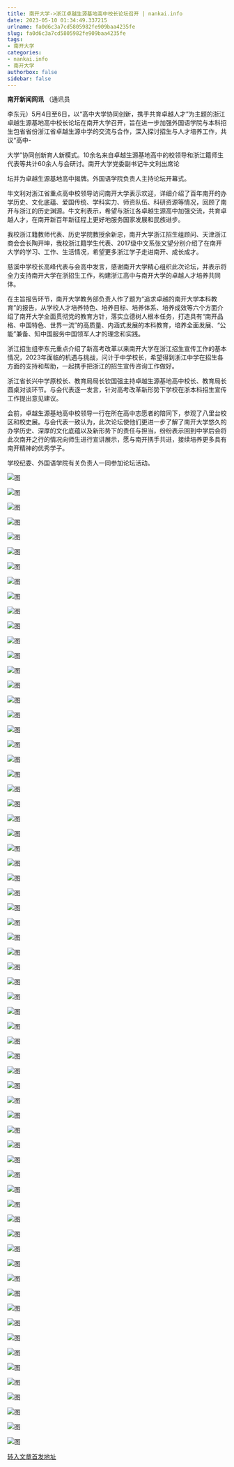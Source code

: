 ```yaml
---
title: 南开大学->浙江卓越生源基地高中校长论坛召开 | nankai.info
date: 2023-05-10 01:34:49.337215
urlname: fa0d6c3a7cd5805982fe909baa4235fe
slug: fa0d6c3a7cd5805982fe909baa4235fe
tags: 
- 南开大学
categories:
- nankai.info
- 南开大学
authorbox: false
sidebar: false
---
```

**南开新闻网讯** （通讯员

李东元）5月4日至6日，以“高中大学协同创新，携手共育卓越人才”为主题的浙江卓越生源基地高中校长论坛在南开大学召开，旨在进一步加强外国语学院与本科招生包省省份浙江省卓越生源中学的交流与合作，深入探讨招生与人才培养工作，共议“高中-

大学”协同创新育人新模式。10余名来自卓越生源基地高中的校领导和浙江籍师生代表等共计60余人与会研讨。南开大学党委副书记牛文利出席论
<!--more-->
坛并为卓越生源基地高中揭牌。外国语学院负责人主持论坛开幕式。

牛文利对浙江省重点高中校领导访问南开大学表示欢迎，详细介绍了百年南开的办学历史、文化底蕴、爱国传统、学科实力、师资队伍、科研资源等情况，回顾了南开与浙江的历史渊源。牛文利表示，希望与浙江各卓越生源高中加强交流，共育卓越人才，在南开新百年新征程上更好地服务国家发展和民族进步。

我校浙江籍教师代表、历史学院教授余新忠，南开大学浙江招生组顾问、天津浙江商会会长陶开坤，我校浙江籍学生代表、2017级中文系张文望分别介绍了在南开大学的学习、工作、生活情况，希望更多浙江学子走进南开、成长成才。

慈溪中学校长高峰代表与会高中发言，感谢南开大学精心组织此次论坛，并表示将全力支持南开大学在浙招生工作，构建浙江高中与南开大学的卓越人才培养共同体。

在主旨报告环节，南开大学教务部负责人作了题为“追求卓越的南开大学本科教育”的报告，从学校人才培养特色、培养目标、培养体系、培养成效等六个方面介绍了南开大学全面贯彻党的教育方针，落实立德树人根本任务，打造具有“南开品格、中国特色、世界一流”的高质量、内涵式发展的本科教育，培养全面发展、“公能”兼备、知中国服务中国领军人才的理念和实践。

浙江招生组李东元重点介绍了新高考改革以来南开大学在浙江招生宣传工作的基本情况，2023年面临的机遇与挑战，问计于中学校长，希望得到浙江中学在招生各方面的支持和帮助，一起携手把浙江的招生宣传咨询工作做好。

浙江省长兴中学原校长、教育局局长钦国强主持卓越生源基地高中校长、教育局长圆桌对谈环节。与会代表逐一发言，针对高考改革新形势下学校在浙本科招生宣传工作提出意见建议。

会前，卓越生源基地高中校领导一行在所在高中志愿者的陪同下，参观了八里台校区和校史展。与会代表一致认为，此次论坛使他们更进一步了解了南开大学悠久的办学历史、深厚的文化底蕴以及新形势下的责任与担当，纷纷表示回到中学后会将此次南开之行的情况向师生进行宣讲展示，愿与南开携手共进，接续培养更多具有南开精神的优秀学子。

学校纪委、外国语学院有关负责人一同参加论坛活动。

![图](https://news.nankai.edu.cn/ywsd/system/2023/05/07/g)

![图](https://news.nankai.edu.cn/ywsd/system/2023/05/07/p)

![图](https://news.nankai.edu.cn/ywsd/system/2023/05/07/j)

![图](https://news.nankai.edu.cn/ywsd/system/2023/05/07/)

![图](https://news.nankai.edu.cn/ywsd/system/2023/05/07/0)

![图](https://news.nankai.edu.cn/ywsd/system/2023/05/07/f)

![图](https://news.nankai.edu.cn/ywsd/system/2023/05/07/f)

![图](https://news.nankai.edu.cn/ywsd/system/2023/05/07/e)

![图](https://news.nankai.edu.cn/ywsd/system/2023/05/07/9)

![图](https://news.nankai.edu.cn/ywsd/system/2023/05/07/c)

![图](https://news.nankai.edu.cn/ywsd/system/2023/05/07/2)

![图](https://news.nankai.edu.cn/ywsd/system/2023/05/07/8)

![图](https://news.nankai.edu.cn/ywsd/system/2023/05/07/_)

![图](https://news.nankai.edu.cn/ywsd/system/2023/05/07/0)

![图](https://news.nankai.edu.cn/ywsd/system/2023/05/07/0)

![图](https://news.nankai.edu.cn/ywsd/system/2023/05/07/4)

![图](https://news.nankai.edu.cn/ywsd/system/2023/05/07/2)

![图](https://news.nankai.edu.cn/ywsd/system/2023/05/07/5)

![图](https://news.nankai.edu.cn/ywsd/system/2023/05/07/0)

![图](https://news.nankai.edu.cn/ywsd/system/2023/05/07/0)

![图](https://news.nankai.edu.cn/ywsd/system/2023/05/07/0)

![图](https://news.nankai.edu.cn/ywsd/system/2023/05/07/3)

![图](https://news.nankai.edu.cn/ywsd/system/2023/05/07/0)

![图](https://news.nankai.edu.cn/ywsd/system/2023/05/07/0)

![图](https://news.nankai.edu.cn/)

![图](https://news.nankai.edu.cn/ywsd/system/2023/05/07/4)

![图](https://news.nankai.edu.cn/ywsd/system/2023/05/07/2)

![图](https://news.nankai.edu.cn/ywsd/system/2023/05/07/5)

![图](https://news.nankai.edu.cn/)

![图](https://news.nankai.edu.cn/ywsd/system/2023/05/07/0)

![图](https://news.nankai.edu.cn/ywsd/system/2023/05/07/0)

![图](https://news.nankai.edu.cn/ywsd/system/2023/05/07/0)

![图](https://news.nankai.edu.cn/)

![图](https://news.nankai.edu.cn/ywsd/system/2023/05/07/3)

![图](https://news.nankai.edu.cn/ywsd/system/2023/05/07/0)

![图](https://news.nankai.edu.cn/ywsd/system/2023/05/07/0)

![图](https://news.nankai.edu.cn/)

![图](https://news.nankai.edu.cn/ywsd/system/2023/05/07/c)

![图](https://news.nankai.edu.cn/ywsd/system/2023/05/07/i)

![图](https://news.nankai.edu.cn/ywsd/system/2023/05/07/p)

![图](https://news.nankai.edu.cn/)

![图](https://news.nankai.edu.cn/ywsd/system/2023/05/07/n)

![图](https://news.nankai.edu.cn/ywsd/system/2023/05/07/c)

![图](https://news.nankai.edu.cn/ywsd/system/2023/05/07/)

![图](https://news.nankai.edu.cn/ywsd/system/2023/05/07/u)

![图](https://news.nankai.edu.cn/ywsd/system/2023/05/07/d)

![图](https://news.nankai.edu.cn/ywsd/system/2023/05/07/e)

![图](https://news.nankai.edu.cn/ywsd/system/2023/05/07/)

![图](https://news.nankai.edu.cn/ywsd/system/2023/05/07/i)

![图](https://news.nankai.edu.cn/ywsd/system/2023/05/07/a)

![图](https://news.nankai.edu.cn/ywsd/system/2023/05/07/k)

![图](https://news.nankai.edu.cn/ywsd/system/2023/05/07/n)

![图](https://news.nankai.edu.cn/ywsd/system/2023/05/07/a)

![图](https://news.nankai.edu.cn/ywsd/system/2023/05/07/n)

![图](https://news.nankai.edu.cn/ywsd/system/2023/05/07/)

![图](https://news.nankai.edu.cn/ywsd/system/2023/05/07/s)

![图](https://news.nankai.edu.cn/ywsd/system/2023/05/07/w)

![图](https://news.nankai.edu.cn/ywsd/system/2023/05/07/e)

![图](https://news.nankai.edu.cn/ywsd/system/2023/05/07/n)

![图](https://news.nankai.edu.cn/)

![图](https://news.nankai.edu.cn/)

![图](https://news.nankai.edu.cn/ywsd/system/2023/05/07/:)

![图](https://news.nankai.edu.cn/ywsd/system/2023/05/07/p)

![图](https://news.nankai.edu.cn/ywsd/system/2023/05/07/t)

![图](https://news.nankai.edu.cn/ywsd/system/2023/05/07/t)

![图](https://news.nankai.edu.cn/ywsd/system/2023/05/07/h)

[转入文章首发地址](https://news.nankai.edu.cn/ywsd/system/2023/05/07/030055977.shtml)